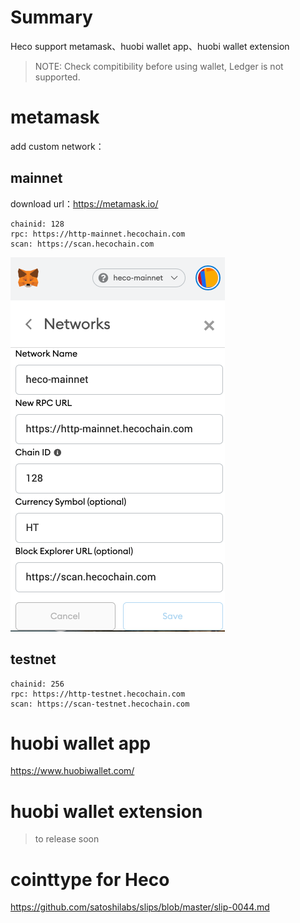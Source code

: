 # Summary

Heco support metamask、huobi wallet app、huobi wallet extension

> NOTE: Check compitibility before using wallet, Ledger is not supported.

# metamask

add custom network：

## mainnet

download url：https://metamask.io/

```
chainid: 128
rpc: https://http-mainnet.hecochain.com
scan: https://scan.hecochain.com
```

![metamask](../images/metamask2_en.png)

## testnet

```
chainid: 256
rpc: https://http-testnet.hecochain.com
scan: https://scan-testnet.hecochain.com
```

# huobi wallet app

https://www.huobiwallet.com/

# huobi wallet extension

> to release soon

# cointtype for Heco

https://github.com/satoshilabs/slips/blob/master/slip-0044.md